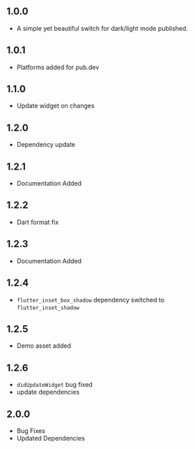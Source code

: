 ## 1.0.0

* A simple yet beautiful switch for dark/light mode published.

## 1.0.1

* Platforms added for pub.dev

## 1.1.0

* Update widget on changes

## 1.2.0

* Dependency update

## 1.2.1

* Documentation Added

## 1.2.2

* Dart format fix

## 1.2.3

* Documentation Added

## 1.2.4

* `flutter_inset_box_shadow` dependency switched to `flutter_inset_shadow`

## 1.2.5

* Demo asset added

## 1.2.6

* `didUpdateWidget` bug fixed
* update dependencies

## 2.0.0

* Bug Fixes
* Updated Dependencies